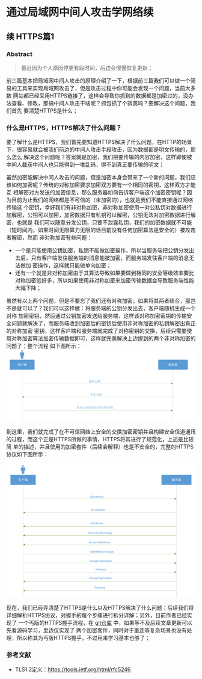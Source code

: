 # 通过局域网中间人攻击学网络续
## 续 HTTPS篇1
### Abstract
> 最近因为个人原因停更有段时间，后边会慢慢恢复更新；

前三篇基本把局域网中间人攻击的原理介绍了一下，根据前三篇我们可以做一个简易的工具来实现局域网攻击了，但是攻击过程中你可能会发现一个问题，当前大多数
网站都已经采用HTTPS链接了，这样会导致你抓到的数据都是加密过的，没办法查看、修改，那搞中间人攻击干啥呢？抓包抓了个寂寞吗？要解决这个问题，我们首先
要清楚HTTPS是什么；


### 什么是HTTPS，HTTPS解决了什么问题？
要了解什么是HTTPS，我们首先要知道HTTPS解决了什么问题，在HTTP的场景下，很容易就会被我们前边的中间人攻击手段攻击，因为数据都是明文传输的，那么怎么
解决这个问题呢？答案就是加密，我们把要传输的内容加密，这样即使被中间人截获中间人也只能得到一堆乱码，得不到真正要传输的明文；

虽然加密能解决中间人攻击的问题，但是加密本身会带来了一个新的问题，我们应该如何加密呢？传统的对称加密要求加密双方要有一个相同的密钥，这样双方才能互
相解密对方发送的加密信息，那么服务器如何告诉客户端这个加密密钥呢？因为目前为止我们的网络都是不可信的（未加密的），也就是我们不能直接通过网络传输这
个密钥，幸好我们有非对称加密，非对称加密使用一对公私钥对数据进行加解密，公钥可以加密，加密数据只有私钥可以解密，公钥无法对加密数据进行解密，也就是
我们可以随意分发公钥，只要不泄露私钥，我们的加密数据就不可能（短时间内，如果时间无限算力无限的话目前没有任何加密算法是安全的）被攻击者解密，然而
非对称加密有些问题：
- 一个是只能使用公钥加密，私钥不能做加密操作，所以当服务端把公钥分发出去后，只有客户端发往服务端的消息能被加密，而服务端发往客户端的消息无法做加
密操作，这样就只能做单向加密；
- 还有一个就是非对称加密由于其算法导致如果要做到相同的安全等级效率要比对称加密低好多，所以如果使用非对称加密来加密传输数据会导致服务端性能大幅下降；

虽然有以上两个问题，但是不要忘了我们还有对称加密，如果将其两者结合，那岂不是就可以了？我们可以这样做：将服务端的公钥分发出去，客户端随机生成一个对称
加密密钥，然后通过公钥加密发送给服务端，这样该对称加密密钥的传输安全问题就解决了，而服务端收到加密后的密钥后使用非对称加密的私钥解密出真正的对称加密
密钥，这样客户端和服务端就完成了对称密钥的交换，后续只需要使用对称加密算法加密传输数据即可，这样就完美解决上边提到的两个非对称加密的问题了；整个流程
如下图所示：
![简易HTTPS握手](../../../resource/网络/简易HTTPS握手.png)

到这里，我们就完成了在不可信网络上安全的交换加密密钥并且构建安全信道通讯的过程，而这个正是HTTPS所做的事情，HTTPS将其进行了规范化，上述是比较简
单的描述，并且使用的加密套件（后续会解释）也是不安全的，完整的HTTPS协议如下图所示：

![HTTPS握手](../../../resource/网络/HTTPS握手.png)


现在，我们已经弄清楚了HTTPS是什么以及HTTPS解决了什么问题；后续我们将详细解析HTTPS协议，对握手的每个步骤进行拆分详解；另外，目前作者已经实现了
一个丐版的HTTPS握手流程，在 [git仓库](https://github.com/JoeKerouac/net) 中，如果等不及后续文章更新可以先看源码学习，里边仅实现了
两个加密套件，同时对于重连等复杂场景也没有处理，所以称其为丐版HTTPS握手，不过用来学习基本也够了；




### 参考文献
- TLS1.2定义：https://tools.ietf.org/html/rfc5246
